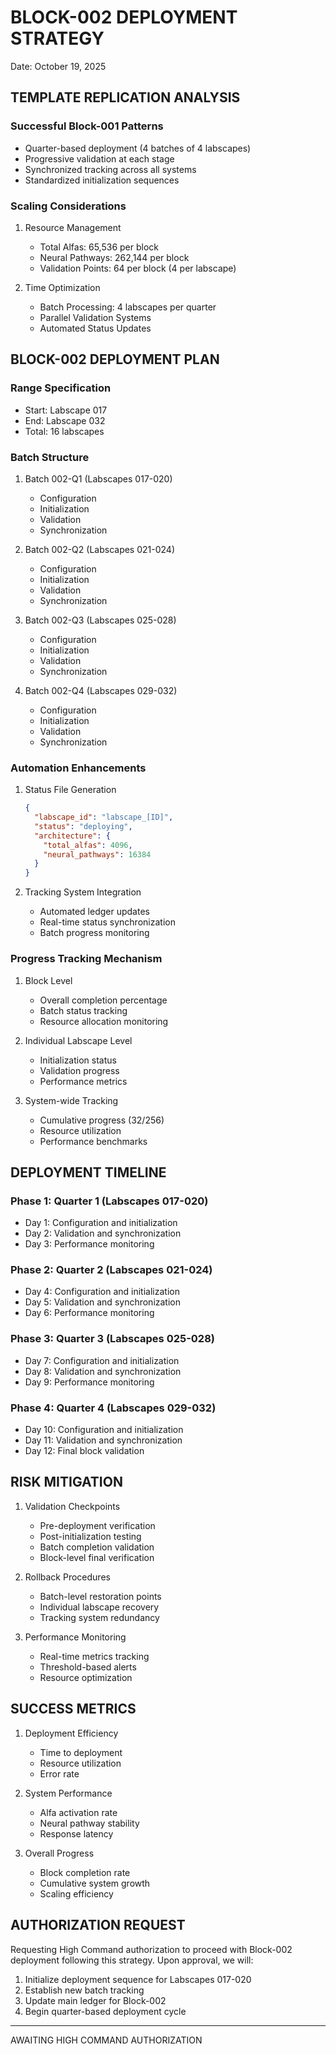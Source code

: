 # BLOCK-002 DEPLOYMENT STRATEGY
Date: October 19, 2025

## TEMPLATE REPLICATION ANALYSIS

### Successful Block-001 Patterns
- Quarter-based deployment (4 batches of 4 labscapes)
- Progressive validation at each stage
- Synchronized tracking across all systems
- Standardized initialization sequences

### Scaling Considerations
1. Resource Management
   - Total Alfas: 65,536 per block
   - Neural Pathways: 262,144 per block
   - Validation Points: 64 per block (4 per labscape)

2. Time Optimization
   - Batch Processing: 4 labscapes per quarter
   - Parallel Validation Systems
   - Automated Status Updates

## BLOCK-002 DEPLOYMENT PLAN

### Range Specification
- Start: Labscape 017
- End: Labscape 032
- Total: 16 labscapes

### Batch Structure
1. Batch 002-Q1 (Labscapes 017-020)
   - Configuration
   - Initialization
   - Validation
   - Synchronization

2. Batch 002-Q2 (Labscapes 021-024)
   - Configuration
   - Initialization
   - Validation
   - Synchronization

3. Batch 002-Q3 (Labscapes 025-028)
   - Configuration
   - Initialization
   - Validation
   - Synchronization

4. Batch 002-Q4 (Labscapes 029-032)
   - Configuration
   - Initialization
   - Validation
   - Synchronization

### Automation Enhancements
1. Status File Generation
   ```json
   {
     "labscape_id": "labscape_[ID]",
     "status": "deploying",
     "architecture": {
       "total_alfas": 4096,
       "neural_pathways": 16384
     }
   }
   ```

2. Tracking System Integration
   - Automated ledger updates
   - Real-time status synchronization
   - Batch progress monitoring

### Progress Tracking Mechanism
1. Block Level
   - Overall completion percentage
   - Batch status tracking
   - Resource allocation monitoring

2. Individual Labscape Level
   - Initialization status
   - Validation progress
   - Performance metrics

3. System-wide Tracking
   - Cumulative progress (32/256)
   - Resource utilization
   - Performance benchmarks

## DEPLOYMENT TIMELINE

### Phase 1: Quarter 1 (Labscapes 017-020)
- Day 1: Configuration and initialization
- Day 2: Validation and synchronization
- Day 3: Performance monitoring

### Phase 2: Quarter 2 (Labscapes 021-024)
- Day 4: Configuration and initialization
- Day 5: Validation and synchronization
- Day 6: Performance monitoring

### Phase 3: Quarter 3 (Labscapes 025-028)
- Day 7: Configuration and initialization
- Day 8: Validation and synchronization
- Day 9: Performance monitoring

### Phase 4: Quarter 4 (Labscapes 029-032)
- Day 10: Configuration and initialization
- Day 11: Validation and synchronization
- Day 12: Final block validation

## RISK MITIGATION

1. Validation Checkpoints
   - Pre-deployment verification
   - Post-initialization testing
   - Batch completion validation
   - Block-level final verification

2. Rollback Procedures
   - Batch-level restoration points
   - Individual labscape recovery
   - Tracking system redundancy

3. Performance Monitoring
   - Real-time metrics tracking
   - Threshold-based alerts
   - Resource optimization

## SUCCESS METRICS

1. Deployment Efficiency
   - Time to deployment
   - Resource utilization
   - Error rate

2. System Performance
   - Alfa activation rate
   - Neural pathway stability
   - Response latency

3. Overall Progress
   - Block completion rate
   - Cumulative system growth
   - Scaling efficiency

## AUTHORIZATION REQUEST

Requesting High Command authorization to proceed with Block-002 deployment following this strategy. Upon approval, we will:

1. Initialize deployment sequence for Labscapes 017-020
2. Establish new batch tracking
3. Update main ledger for Block-002
4. Begin quarter-based deployment cycle

---

AWAITING HIGH COMMAND AUTHORIZATION